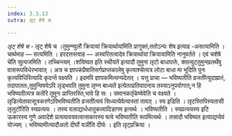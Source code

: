 ```yaml
---
index: 3.3.13
sutra: लृट् शेषे च

---
```

_लृट् शेषे च_ - लृट् शेषे च ।तुमुन्ण्वुलौ क्रियायां क्रियार्थाया॑मिति प्रागुक्तं,ततोऽन्यः शेष इत्याह -असत्यामिति । चार्थमाह — सत्यमिति । हरदत्तस्त्वाह —  अस्वरितत्वादेव क्रियार्थायां क्रियायामिति नानुवर्तते । एवं चशेषे चे॑ति सुत्यजमिति । तच्चिन्त्यम् ।शयिष्यत इति स्थीयते॑ इत्यादौ तुमुना लृटो बाधापत्तेः, क्तल्युट्तुमुन्खलर्थेषु वासरूपविधेरभावात् । अत्र च ज्ञापकंप्रैषातिसर्गप्राप्तकालेषु कृत्याश्चे॑त्यत्र लोटा बाधा मा भूदिति पुनः कृत्यविधि॑रित्यादि कृदन्ते वक्ष्यति । इदमपि ज्ञापकमित्यन्यदेतत् । यत्तु प्राचा — भविष्यतीति व्रजती॑त्युदाह्मतं, तदापाततः,तुमुन्विषयेऽपि लृड्भवति तुमुना लृण्न बाध्यते॑ इत्येतत्प्रतिपादनाय तस्याऽनुपयोगात्,न हि भविष्यतीत्यत्र कर्तरि तुमुनः प्राप्तिरस्ति,भावे हि सः । समानकर्तृकेष्वेवेति च वक्ष्यते । लृडित्येतावत्सूत्रकरणेऽपिभविष्यतीति व्रजती॑त्ययं सिध्यत्येवेत्यास्तां तावत् । स्य इडिति । लृटस्तिपिस्यतासी लृलुटो॑रिति स्यप्रत्ययः । तस्य वलाद्यार्धधातुकत्वादिडागम इत्यर्थः । भविष्यतीति । स्यप्रत्ययस्य इटि ऊकारस्य गुणे अवादेशे प्रत्ययावयवत्वत्सकारस्य षत्वे भविष्यतीति रूपमित्यर्थः । तसादौ भविष्यत इत्याद्यप्येवं योज्यम् । भविष्यामीत्यादौअतो दीर्घो यञी॑ति दीर्घः । इति लृट्प्रक्रिया । 